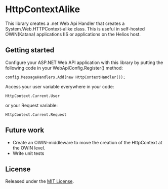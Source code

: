 # HttpContextAlike
This library creates a .net Web Api Handler that creates a System.Web.HTTPContext-alike class. This is useful in self-hosted OWIN(Katana) applications IIS or applications on the Helios host.

## Getting started

Configure your ASP.NET Web API application with this library by putting the following code in your WebApiConfig.Register() method:

    config.MessageHandlers.Add(new HttpContextHandler());
    
Access your user variable everywhere in your code:

    HttpContext.Current.User
    
or your Request variable:

    HttpContext.Current.Request

## Future work
* Create an OWIN-middleware to move the creation of the HttpContext at the OWIN level.
* Write unit tests

## License
Released under the [MIT License](http://www.opensource.org/licenses/MIT).
